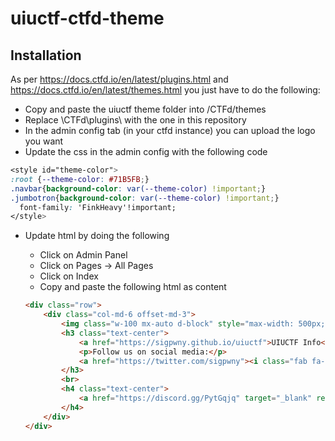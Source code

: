 # uiuctf-ctfd-theme
## Installation

As per https://docs.ctfd.io/en/latest/plugins.html and https://docs.ctfd.io/en/latest/themes.html you just have to do the following:
- Copy and paste the uiuctf theme folder into /CTFd/themes
- Replace \CTFd\plugins\ with the one in this repository
- In the admin config tab (in your ctfd instance) you can upload the logo you want
- Update the css in the admin config with the following code

```css
<style id="theme-color">
:root {--theme-color: #71B5FB;}
.navbar{background-color: var(--theme-color) !important;}
.jumbotron{background-color: var(--theme-color) !important;}
  font-family: 'FinkHeavy'!important;
</style>
```

-   Update html by doing the following

    -   Click on Admin Panel
    -   Click on Pages -> All Pages
    -   Click on Index
    -   Copy and paste the following html as content


    ```html
    <div class="row">
        <div class="col-md-6 offset-md-3">
            <img class="w-100 mx-auto d-block" style="max-width: 500px;padding: 50px;padding-top: 14vh;" src="themes/uiuctf/static/img/uiuctf-logo.png" />
            <h3 class="text-center">
                <a href="https://sigpwny.github.io/uiuctf">UIUCTF Info</a>
                <p>Follow us on social media:</p>
                <a href="https://twitter.com/sigpwny"><i class="fab fa-twitter fa-2x" aria-hidden="true"></i></a>&nbsp;
            </h3>
            <br>
            <h4 class="text-center">
                <a href="https://discord.gg/PytGqjq" target="_blank" rel="noreferrer noopener">Click here</a> to join our Discord!
            </h4>
        </div>
    </div>
    ```

    
